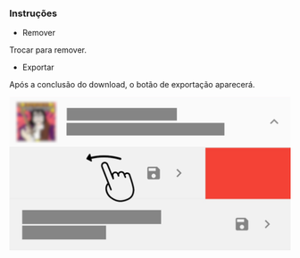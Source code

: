 ### Instruções

- Remover

Trocar para remover.

- Exportar

Após a conclusão do download, o botão de exportação aparecerá.

![remove](remove.png)